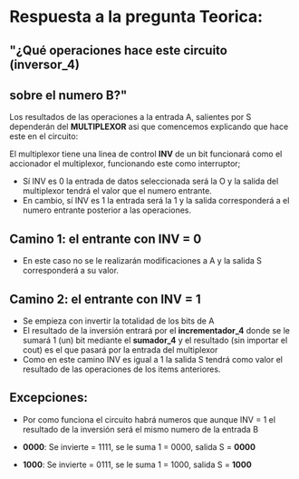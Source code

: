 # Respuesta a la pregunta Teorica:
## "¿Qué operaciones hace este circuito (inversor_4)
##  sobre el numero B?"

Los resultados de las operaciones a la entrada A, salientes
por S dependerán del **MULTIPLEXOR** asi que comencemos explicando
que hace este en el circuito:

El multiplexor tiene una linea de control **INV** de un bit  funcionará
como el accionador el multiplexor, funcionando este como interruptor;
- Sí INV es 0 la entrada de datos seleccionada será la O y la salida del
  multiplexor tendrá el valor que el numero entrante.
- En cambio, sí INV es 1 la entrada será la 1 y la salida corresponderá
  a el numero entrante posterior a las operaciones.

## Camino 1: el entrante con INV = 0

- En este caso no se le realizarán modificaciones a A y la salida S
  corresponderá a su valor.

## Camino 2: el entrante con INV = 1

- Se empieza con invertir la totalidad de los bits de A
- El resultado de la inversión entrará por el **incrementador_4**
  donde se le sumará 1 (un) bit mediante el **sumador_4** y el resultado
  (sin importar el cout) es el que pasará por la entrada del
  multiplexor
- Como en este camino INV es igual a 1 la salida S tendrá como valor
  el resultado de las operaciones de los items anteriores.

## Excepciones:

- Por como funciona el circuito habrá numeros que aunque INV = 1
  el resultado de la inversión será el mismo numero de la entrada B
- **0000**: Se invierte = 1111, se le suma 1 = 0000, salida S = **0000**

- **1000**: Se invierte = 0111, se le suma 1 = 1000, salida S = **1000**